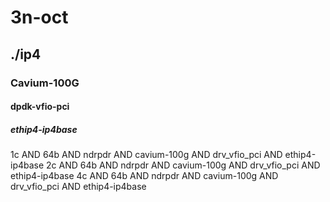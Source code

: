 # 3n-oct
## ./ip4
### Cavium-100G
#### dpdk-vfio-pci
##### ethip4-ip4base
1c AND 64b AND ndrpdr AND cavium-100g AND drv_vfio_pci AND ethip4-ip4base
2c AND 64b AND ndrpdr AND cavium-100g AND drv_vfio_pci AND ethip4-ip4base
4c AND 64b AND ndrpdr AND cavium-100g AND drv_vfio_pci AND ethip4-ip4base